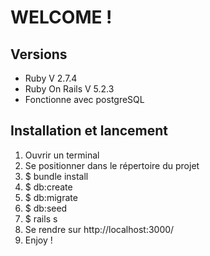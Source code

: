 # WELCOME !

## Versions

- Ruby V 2.7.4
- Ruby On Rails V 5.2.3
- Fonctionne avec postgreSQL

## Installation et lancement

1. Ouvrir un terminal
2. Se positionner dans le répertoire du projet
3. $ bundle install
4. $ db:create
5. $ db:migrate
6. $ db:seed
7. $ rails s
8. Se rendre sur http://localhost:3000/
9. Enjoy !
